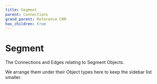 ```yaml
---
title: Segment
parent: Connections
grand_parent: Reference CRM
has_children: true
---
```


# Segment

The Connections and Edges relating to Segment Objects.

We arrange them under their Object types here to keep the sidebar list smaller.

